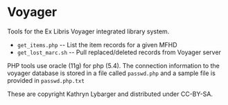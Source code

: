 Voyager
=======

Tools for the Ex Libris Voyager integrated library system.

* `get_items.php` -- List the item records for a given MFHD
* `get_lost_marc.sh` -- Pull replaced/deleted records from Voyager server

PHP tools use oracle (11g) for php (5.4). The connection information to the voyager database is stored in a file called `passwd.php` and a sample file is provided in `passwd.php.txt` 

These are copyright Kathryn Lybarger and distributed under CC-BY-SA.
